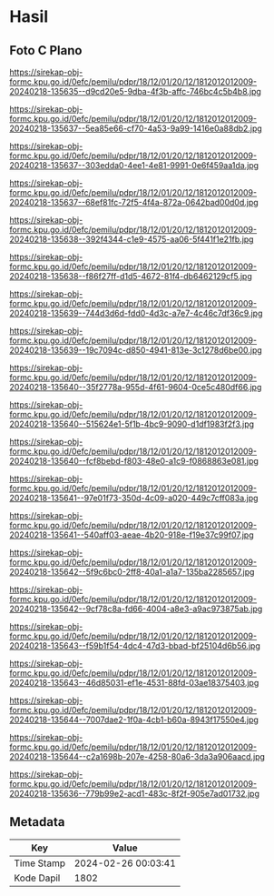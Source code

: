 # Hasil

## Foto C Plano

https://sirekap-obj-formc.kpu.go.id/0efc/pemilu/pdpr/18/12/01/20/12/1812012012009-20240218-135635--d9cd20e5-9dba-4f3b-affc-746bc4c5b4b8.jpg

https://sirekap-obj-formc.kpu.go.id/0efc/pemilu/pdpr/18/12/01/20/12/1812012012009-20240218-135637--5ea85e66-cf70-4a53-9a99-1416e0a88db2.jpg

https://sirekap-obj-formc.kpu.go.id/0efc/pemilu/pdpr/18/12/01/20/12/1812012012009-20240218-135637--303edda0-4ee1-4e81-9991-0e6f459aa1da.jpg

https://sirekap-obj-formc.kpu.go.id/0efc/pemilu/pdpr/18/12/01/20/12/1812012012009-20240218-135637--68ef81fc-72f5-4f4a-872a-0642bad00d0d.jpg

https://sirekap-obj-formc.kpu.go.id/0efc/pemilu/pdpr/18/12/01/20/12/1812012012009-20240218-135638--392f4344-c1e9-4575-aa06-5f441f1e21fb.jpg

https://sirekap-obj-formc.kpu.go.id/0efc/pemilu/pdpr/18/12/01/20/12/1812012012009-20240218-135638--f86f27ff-d1d5-4672-81f4-db6462129cf5.jpg

https://sirekap-obj-formc.kpu.go.id/0efc/pemilu/pdpr/18/12/01/20/12/1812012012009-20240218-135639--744d3d6d-fdd0-4d3c-a7e7-4c46c7df36c9.jpg

https://sirekap-obj-formc.kpu.go.id/0efc/pemilu/pdpr/18/12/01/20/12/1812012012009-20240218-135639--19c7094c-d850-4941-813e-3c1278d6be00.jpg

https://sirekap-obj-formc.kpu.go.id/0efc/pemilu/pdpr/18/12/01/20/12/1812012012009-20240218-135640--35f2778a-955d-4f61-9604-0ce5c480df66.jpg

https://sirekap-obj-formc.kpu.go.id/0efc/pemilu/pdpr/18/12/01/20/12/1812012012009-20240218-135640--515624e1-5f1b-4bc9-9090-d1df1983f2f3.jpg

https://sirekap-obj-formc.kpu.go.id/0efc/pemilu/pdpr/18/12/01/20/12/1812012012009-20240218-135640--fcf8bebd-f803-48e0-a1c9-f0868863e081.jpg

https://sirekap-obj-formc.kpu.go.id/0efc/pemilu/pdpr/18/12/01/20/12/1812012012009-20240218-135641--97e01f73-350d-4c09-a020-449c7cff083a.jpg

https://sirekap-obj-formc.kpu.go.id/0efc/pemilu/pdpr/18/12/01/20/12/1812012012009-20240218-135641--540aff03-aeae-4b20-918e-f19e37c99f07.jpg

https://sirekap-obj-formc.kpu.go.id/0efc/pemilu/pdpr/18/12/01/20/12/1812012012009-20240218-135642--5f9c6bc0-2ff8-40a1-a1a7-135ba2285657.jpg

https://sirekap-obj-formc.kpu.go.id/0efc/pemilu/pdpr/18/12/01/20/12/1812012012009-20240218-135642--9cf78c8a-fd66-4004-a8e3-a9ac973875ab.jpg

https://sirekap-obj-formc.kpu.go.id/0efc/pemilu/pdpr/18/12/01/20/12/1812012012009-20240218-135643--f59b1f54-4dc4-47d3-bbad-bf25104d6b56.jpg

https://sirekap-obj-formc.kpu.go.id/0efc/pemilu/pdpr/18/12/01/20/12/1812012012009-20240218-135643--46d85031-ef1e-4531-88fd-03ae18375403.jpg

https://sirekap-obj-formc.kpu.go.id/0efc/pemilu/pdpr/18/12/01/20/12/1812012012009-20240218-135644--7007dae2-1f0a-4cb1-b60a-8943f17550e4.jpg

https://sirekap-obj-formc.kpu.go.id/0efc/pemilu/pdpr/18/12/01/20/12/1812012012009-20240218-135644--c2a1698b-207e-4258-80a6-3da3a906aacd.jpg

https://sirekap-obj-formc.kpu.go.id/0efc/pemilu/pdpr/18/12/01/20/12/1812012012009-20240218-135636--779b99e2-acd1-483c-8f2f-905e7ad01732.jpg


## Metadata

| Key        | Value               |
| ---------- | ------------------- |
| Time Stamp | 2024-02-26 00:03:41 |
| Kode Dapil | 1802                |



